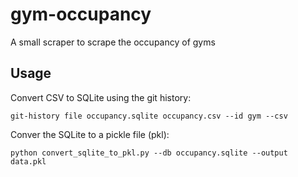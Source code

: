 # gym-occupancy
A small scraper to scrape the occupancy of gyms


## Usage

Convert CSV to SQLite using the git history:

```
git-history file occupancy.sqlite occupancy.csv --id gym --csv
```

Conver the SQLite to a pickle file (pkl):

```
python convert_sqlite_to_pkl.py --db occupancy.sqlite --output data.pkl
```